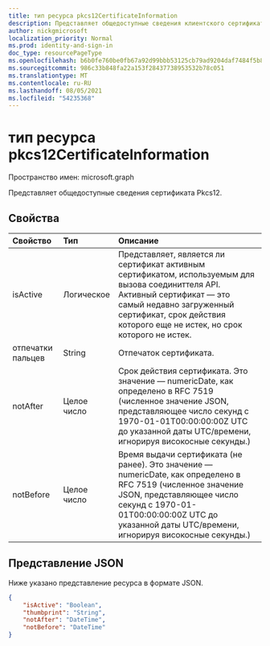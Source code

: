 ```yaml
---
title: тип ресурса pkcs12CertificateInformation
description: Представляет общедоступные сведения клиентского сертификата Pkcs12.
author: nickgmicrosoft
localization_priority: Normal
ms.prod: identity-and-sign-in
doc_type: resourcePageType
ms.openlocfilehash: b6b0fe760be0fb67a92d99bbb53125cb79ad9204daf7484f5b8f2292f70a7fea
ms.sourcegitcommit: 986c33b848fa22a153f28437738953532b78c051
ms.translationtype: MT
ms.contentlocale: ru-RU
ms.lasthandoff: 08/05/2021
ms.locfileid: "54235368"
---
```

# <a name="pkcs12certificateinformation-resource-type"></a>тип ресурса pkcs12CertificateInformation

Пространство имен: microsoft.graph

Представляет общедоступные сведения сертификата Pkcs12.

## <a name="properties"></a>Свойства

|Свойство|Тип|Описание|
|:---|:---|:---|
|isActive|Логическое|  Представляет, является ли сертификат активным сертификатом, используемым для вызова соединиттеля API. Активный сертификат — это самый недавно загруженный сертификат, срок действия которого еще не истек, но срок которого не истек.|
|отпечатки пальцев|String| Отпечаток сертификата. |
|notAfter|Целое число| Срок действия сертификата. Это значение — numericDate, как определено в RFC 7519 (численное значение JSON, представляющее число секунд с 1970-01-01T00:00:00:00Z UTC до указанной даты UTC/времени, игнорируя високосные секунды.)|
|notBefore|Целое число| Время выдачи сертификата (не ранее). Это значение — numericDate, как определено в RFC 7519 (численное значение JSON, представляющее число секунд с 1970-01-01T00:00:00:00Z UTC до указанной даты UTC/времени, игнорируя високосные секунды.)|

## <a name="json-representation"></a>Представление JSON

Ниже указано представление ресурса в формате JSON.
<!-- {
  "blockType": "resource",
  "@odata.type": "microsoft.graph.pkcs12CertificateInformation"
}
-->

``` json
{
    "isActive": "Boolean",
    "thumbprint": "String",
    "notAfter": "DateTime",
    "notBefore": "DateTime"
}
```
